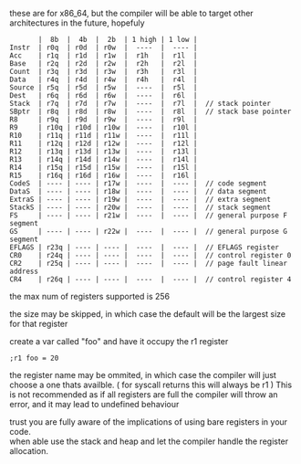 these are for x86\_64, but the compiler will be able to target other architectures in the future, hopefuly
```
       |  8b  |  4b  |  2b  | 1 high | 1 low |
Instr  | r0q  | r0d  | r0w  |  ----  |  ---- |
Acc    | r1q  | r1d  | r1w  |  r1h   |  r1l  |
Base   | r2q  | r2d  | r2w  |  r2h   |  r2l  |
Count  | r3q  | r3d  | r3w  |  r3h   |  r3l  |
Data   | r4q  | r4d  | r4w  |  r4h   |  r4l  |
Source | r5q  | r5d  | r5w  |  ----  |  r5l  |
Dest   | r6q  | r6d  | r6w  |  ----  |  r6l  |
Stack  | r7q  | r7d  | r7w  |  ----  |  r7l  |  // stack pointer
SBptr  | r8q  | r8d  | r8w  |  ----  |  r8l  |  // stack base pointer
R8     | r9q  | r9d  | r9w  |  ----  |  r9l  |
R9     | r10q | r10d | r10w |  ----  |  r10l |
R10    | r11q | r11d | r11w |  ----  |  r11l |
R11    | r12q | r12d | r12w |  ----  |  r12l |
R12    | r13q | r13d | r13w |  ----  |  r13l |
R13    | r14q | r14d | r14w |  ----  |  r14l |
R14    | r15q | r15d | r15w |  ----  |  r15l |
R15    | r16q | r16d | r16w |  ----  |  r16l |
CodeS  | ---- | ---- | r17w |  ----  |  ---- |  // code segment
DataS  | ---- | ---- | r18w |  ----  |  ---- |  // data segment
ExtraS | ---- | ---- | r19w |  ----  |  ---- |  // extra segment
StackS | ---- | ---- | r20w |  ----  |  ---- |  // stack segment
FS     | ---- | ---- | r21w |  ----  |  ---- |  // general purpose F segment
GS     | ---- | ---- | r22w |  ----  |  ---- |  // general purpose G segment
EFLAGS | r23q | ---- | ---- |  ----  |  ---- |  // EFLAGS register
CR0    | r24q | ---- | ---- |  ----  |  ---- |  // control register 0
CR2    | r25q | ---- | ---- |  ----  |  ---- |  // page fault linear address
CR4    | r26q | ---- | ---- |  ----  |  ---- |  // control register 4
```

the max num of registers supported is 256

the size may be skipped, in which case the default will be the largest size for that register


create a var called "foo" and have it occupy the r1 register
```
;r1 foo = 20
```

the register name may be ommited, in which case the compiler will just choose a one thats availble. ( for syscall returns this will always be r1 )
This is not recommended as if all registers are full the compiler will throw an error, and it may lead to undefined behaviour  

trust you are fully aware of the implications of using bare registers in your code.  
when able use the stack and heap and let the compiler handle the register allocation.
